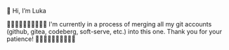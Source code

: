 👋 Hi, I’m Luka

🚧🚧🚧🚧🚧🚧🚧🚧🚧🚧
I'm currently in a process of merging all my git
accounts (github, gitea, codeberg, soft-serve, etc.)
into this one. Thank you for your patience!
🚧🚧🚧🚧🚧🚧🚧🚧🚧🚧

